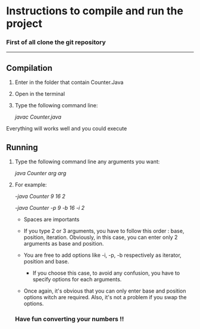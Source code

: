 # Instructions to compile and run the project

### First of all clone the git repository
***

## Compilation
1. Enter in the folder that contain Counter.Java
2. Open in the terminal
3. Type the following command line: 
    
    _javac Counter.java_

Everything will works well and you could execute

## Running 
1. Type the following command line any arguments you want:

    _java Counter arg arg_
2. For example: 

    -_java Counter 9 16 2_

    -_java Counter -p 9 -b 16 -i 2_

    * Spaces are importants
    * If you type 2 or 3 arguments, you have to follow this order : base, position, iteration. Obviously, in this case, you can enter only 2 arguments as base and position.
    * You are free to add options like -i, -p, -b respectively as iterator, position and base.
        
        * If you choose this case, to avoid any confusion, you have to specify options for each arguments.
    
    * Once again, it's obvious that you can only enter base and position options witch are required. Also, it's not a problem if you swap the options.


    ### ****Have fun converting your numbers !!****

